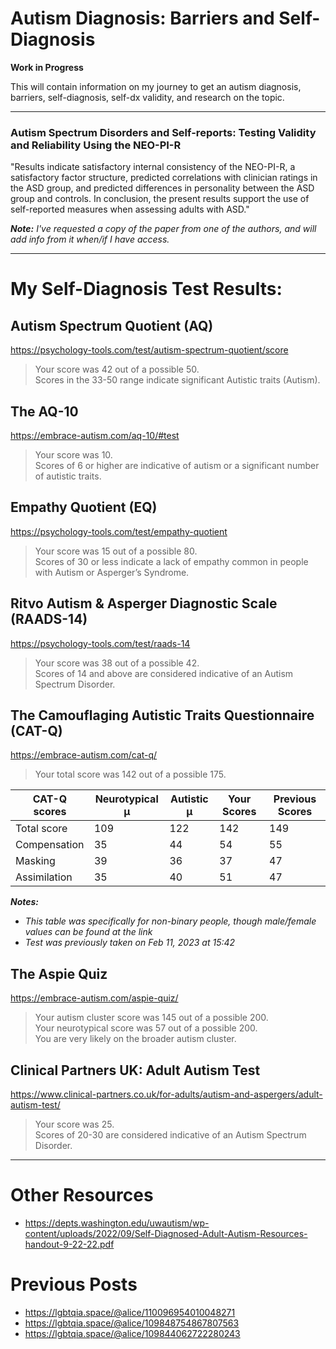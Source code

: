 # Autism Diagnosis: Barriers and Self-Diagnosis

**Work in Progress**

This will contain information on my journey to get an autism diagnosis, barriers, self-diagnosis, self-dx validity, and research on the topic.

---

### Autism Spectrum Disorders and Self-reports: Testing Validity and Reliability Using the NEO-PI-R

"Results indicate satisfactory internal consistency of the NEO-PI-R, a satisfactory factor structure, predicted correlations with clinician ratings in the ASD group, and predicted differences in personality between the ASD group and controls. In conclusion, the present results support the use of self-reported measures when assessing adults with ASD."

***Note:*** *I've requested a copy of the paper from one of the authors, and will add info from it when/if I have access.*

---

# My Self-Diagnosis Test Results:

## Autism Spectrum Quotient (AQ)
https://psychology-tools.com/test/autism-spectrum-quotient/score

> Your score was 42 out of a possible 50.<br>
> Scores in the 33-50 range indicate significant Autistic traits (Autism).<br>

## The AQ-10
https://embrace-autism.com/aq-10/#test

> Your score was 10.<br>
> Scores of 6 or higher are indicative of autism or a significant number of autistic traits.<br>

## Empathy Quotient (EQ)
https://psychology-tools.com/test/empathy-quotient

> Your score was 15 out of a possible 80.<br>
> Scores of 30 or less indicate a lack of empathy common in people with Autism or Asperger’s Syndrome.<br>

## Ritvo Autism & Asperger Diagnostic Scale (RAADS-14)
https://psychology-tools.com/test/raads-14

> Your score was 38 out of a possible 42.<br>
> Scores of 14 and above are considered indicative of an Autism Spectrum Disorder.<br>

## The Camouflaging Autistic Traits Questionnaire (CAT-Q)
https://embrace-autism.com/cat-q/

> Your total score was 142 out of a possible 175.

| CAT-Q scores | Neurotypical μ | Autistic μ | Your Scores | Previous Scores |
| ------------ | -------------- | ---------- | ----------- | --------------- |
| Total score  | 109            | 122        | 142         | 149             |
| Compensation | 35             | 44         | 54          | 55              |
| Masking      | 39             | 36         | 37          | 47              |
| Assimilation | 35             | 40         | 51          | 47              |

***Notes:*** 
- *This table was specifically for non-binary people, though male/female values can be found at the link*
- *Test was previously taken on Feb 11, 2023 at 15:42*


## The Aspie Quiz
https://embrace-autism.com/aspie-quiz/

> Your autism cluster score was 145 out of a possible 200.<br>
> Your neurotypical score was 57 out of a possible 200.<br>
> You are very likely on the broader autism cluster.<br>

## Clinical Partners UK: Adult Autism Test
https://www.clinical-partners.co.uk/for-adults/autism-and-aspergers/adult-autism-test/

> Your score was 25.<br>
> Scores of 20-30 are considered indicative of an Autism Spectrum Disorder.<br>

---

# Other Resources

- https://depts.washington.edu/uwautism/wp-content/uploads/2022/09/Self-Diagnosed-Adult-Autism-Resources-handout-9-22-22.pdf

# Previous Posts

- https://lgbtqia.space/@alice/110096954010048271
- https://lgbtqia.space/@alice/109848754867807563
- https://lgbtqia.space/@alice/109844062722280243

